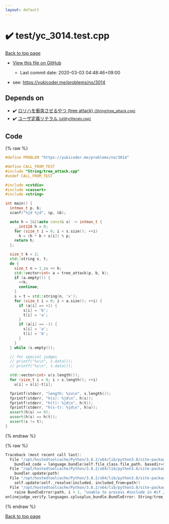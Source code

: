 ```yaml
---
layout: default
---
```


<!-- mathjax config similar to math.stackexchange -->
<script type="text/javascript" async
  src="https://cdnjs.cloudflare.com/ajax/libs/mathjax/2.7.5/MathJax.js?config=TeX-MML-AM_CHTML">
</script>
<script type="text/x-mathjax-config">
  MathJax.Hub.Config({
    TeX: { equationNumbers: { autoNumber: "AMS" }},
    tex2jax: {
      inlineMath: [ ['$','$'] ],
      processEscapes: true
    },
    "HTML-CSS": { matchFontHeight: false },
    displayAlign: "left",
    displayIndent: "2em"
  });
</script>

<script type="text/javascript" src="https://cdnjs.cloudflare.com/ajax/libs/jquery/3.4.1/jquery.min.js"></script>
<script src="https://cdn.jsdelivr.net/npm/jquery-balloon-js@1.1.2/jquery.balloon.min.js" integrity="sha256-ZEYs9VrgAeNuPvs15E39OsyOJaIkXEEt10fzxJ20+2I=" crossorigin="anonymous"></script>
<script type="text/javascript" src="../../assets/js/copy-button.js"></script>
<link rel="stylesheet" href="../../assets/css/copy-button.css" />


# :heavy_check_mark: test/yc_3014.test.cpp

<a href="../../index.html">Back to top page</a>

* <a href="{{ site.github.repository_url }}/blob/master/test/yc_3014.test.cpp">View this file on GitHub</a>
    - Last commit date: 2020-03-03 04:48:46+09:00


* see: <a href="https://yukicoder.me/problems/no/3014">https://yukicoder.me/problems/no/3014</a>


## Depends on

* :heavy_check_mark: <a href="../../library/String/tree_attack.cpp.html">ロリハを衝突させるやつ (tree attack) <small>(String/tree_attack.cpp)</small></a>
* :heavy_check_mark: <a href="../../library/utility/literals.cpp.html">ユーザ定義リテラル <small>(utility/literals.cpp)</small></a>


## Code

<a id="unbundled"></a>
{% raw %}
```cpp
#define PROBLEM "https://yukicoder.me/problems/no/3014"

#define CALL_FROM_TEST
#include "String/tree_attack.cpp"
#undef CALL_FROM_TEST

#include <cstdio>
#include <cassert>
#include <string>

int main() {
  intmax_t p, b;
  scanf("%jd %jd", &p, &b);

  auto h = [&](auto const& s) -> intmax_t {
    __int128 h = 0;
    for (size_t i = 0; i < s.size(); ++i)
      h = (h * b + s[i]) % p;
    return h;
  };

  size_t k = 2;
  std::string s, t;
  do {
    size_t n = 1_zu << k;
    std::vector<int> a = tree_attack(p, b, k);
    if (a.empty()) {
      ++k;
      continue;
    }
    s = t = std::string(n, 'x');
    for (size_t i = 0; i < a.size(); ++i) {
      if (a[i] == +1) {
        s[i] = 'b';
        t[i] = 'a';
      }
      if (a[i] == -1) {
        s[i] = 'a';
        t[i] = 'b';
      }
    }
  } while (s.empty());

  // for special judges
  // printf("%s\n", s.data());
  // printf("%s\n", t.data());

  std::vector<int> u(s.length());
  for (size_t i = 0; i < s.length(); ++i)
    u[i] = s[i]-t[i];

  fprintf(stderr, "length: %zu\n", s.length());
  fprintf(stderr, "h(s): %jd\n", h(s));
  fprintf(stderr, "h(t): %jd\n", h(t));
  fprintf(stderr, "h(s-t): %jd\n", h(u));
  assert(h(u) == 0);
  assert(h(s) == h(t));
  assert(s != t);
}

```
{% endraw %}

<a id="bundled"></a>
{% raw %}
```cpp
Traceback (most recent call last):
  File "/opt/hostedtoolcache/Python/3.8.2/x64/lib/python3.8/site-packages/onlinejudge_verify/docs.py", line 347, in write_contents
    bundled_code = language.bundle(self.file_class.file_path, basedir=self.cpp_source_path)
  File "/opt/hostedtoolcache/Python/3.8.2/x64/lib/python3.8/site-packages/onlinejudge_verify/languages/cplusplus.py", line 68, in bundle
    bundler.update(path)
  File "/opt/hostedtoolcache/Python/3.8.2/x64/lib/python3.8/site-packages/onlinejudge_verify/languages/cplusplus_bundle.py", line 182, in update
    self.update(self._resolve(included, included_from=path))
  File "/opt/hostedtoolcache/Python/3.8.2/x64/lib/python3.8/site-packages/onlinejudge_verify/languages/cplusplus_bundle.py", line 181, in update
    raise BundleError(path, i + 1, "unable to process #include in #if / #ifdef / #ifndef other than include guards")
onlinejudge_verify.languages.cplusplus_bundle.BundleError: String/tree_attack.cpp: line 15: unable to process #include in #if / #ifdef / #ifndef other than include guards

```
{% endraw %}

<a href="../../index.html">Back to top page</a>

